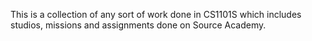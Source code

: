 This is a collection of any sort of work done in CS1101S which includes studios, missions and assignments done on Source Academy.
